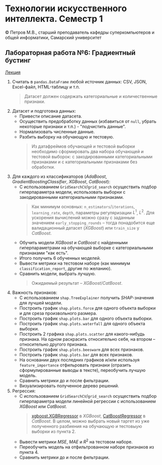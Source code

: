 # Технологии искусственного интеллекта. Семестр 1

© Петров М.В., старший преподаватель кафедры суперкомпьютеров и общей информатики, Самарский университет

## Лабораторная работа №6: Градиентный бустинг

[Лекция](../lectures/lecture_6/lecture_6.ipynb)

1. Считать в `pandas.DataFrame` любой источник данных: CSV, JSON, Excel-файл, HTML-таблицу и т.п.
   > Датасет должен содержать категориальные и количественные признаки.
2. Датасет и подготовка данных:
   - Привести описание датасета.
   - Осуществить предобработку данных (избавиться от `null`, убрать некоторые признаки и т.п.) - "подчистить данные".
   - Нормализовать численные данные.
   - Разбить выборку на обучающую и тестовую.
     > Из датафреймов обучающей и тестовой выборки необходимо сформировать два набора обучающей и тестовой выборок: с закодированными категориальными признаками и с категориальными признаками без обработки.
3. Для каждого из классификаторов ($AdaBoost$, $GradientBoostingClassifier$, $XGBoost$, $CatBoost$):
   - С использованием `GridSearchCV`/`grid_search` осуществить подбор гиперпараметра модели, использовать выборки с закодированными категориальными признаками.
     > Как минимум основных: `n_estimators`/`iterations`, `learning_rate`, `depth`, параметры регуляризации $L^1$, $L^2$. Для ускорения вычислений можно сразу с заданным значением `early_stopping_rounds` &ndash; тогда понадобится еще валидационный датасет ($XGBoost$) или `train_size` у $CatBoost$.
   - Обучить модели $XGBoost$ и $CatBoost$ с найденными гиперпараметрами на обучающей выборке с категориальными признаками "как есть".
   - Итого получить 6 обученных моделей.
   - Вывести метрики на тестовом наборе (как минимум `classification_report`, другие по желанию).
   - Сравнить модели, выбрать лучшую.
     > Ожидаемый результат &ndash; $XGBoost$/$CatBoost$.
4. Важность признаков:
   - С использованием `shap.TreeExplainer` получить $SHAP$-значения для лучшей модели.
   - Построить график `shap.plots.force` для одного объекта выборки и для среза произвольного размера.
   - Построить график `shap.plots.bar` для одного объекта выборки.
   - Построить график `shap.plots.waterfall` для одного объекта выборки.
   - Построить 2 графика `shap.plots.scatter` для какого-нибудь признака. На одном раскрасить относительно себя, на втором &ndash; относительно другого признака.
   - Построить график `shap.plots.beeswarm` для всех признаков.
   - Построить график `shap.plots.bar` для всех признаков.
   - На основании двух последних графиков и/или используя `feature_importance` отфильровать признаки (отразить сформулированные выводы в тексте), переобучить лучшую модель.
   - Сравнить метрики до и после фильтрации.
   - Визуализировать полученное дерево решений.
5. Регрессия:
   - С использованием `GridSearchCV`/`grid_search` осуществить подбор гиперпараметра модели линейной регрессии с использованием $XGBoost$ или $CatBoost$.
     > [xgboost.XGBRegressor](https://xgboost.readthedocs.io/en/stable/python/python_api.html#xgboost.XGBRegressor) в $XGBoost$, [CatBoostRegressor](https://catboost.ai/en/docs/concepts/python-reference_catboostregressor) в $CatBoost$. В целом, можно выбрать новый таргет из уже полученного разбиения на обучающую и тестовыую выборки из пункта 2.
   - Вывести метрики $MSE$, $MAE$ и $R^2$ на тестовом наборе.
   - Переобучить модель на отфильтрованном наборе признаков из пункта 4.
   - Сравнить метрики до и после фильтрации.